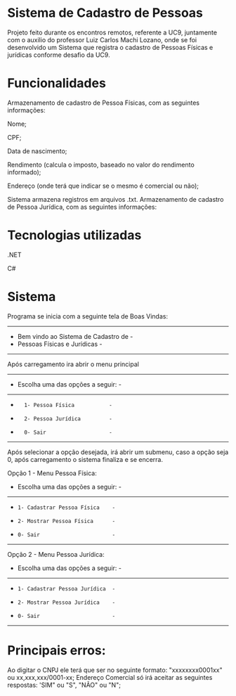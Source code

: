 # Sistema de Cadastro de Pessoas

Projeto feito durante os encontros remotos, referente a UC9, juntamente com o auxilio do professor Luiz Carlos Machi Lozano, onde se foi desenvolvido um Sistema que registra o cadastro de Pessoas Físicas e jurídicas conforme desafio da UC9.

# Funcionalidades 
Armazenamento de cadastro de Pessoa Físicas, com as seguintes informações:

Nome;<p>
CPF;<p>
Data de nascimento;<p>
Rendimento (calcula o imposto, baseado no valor do rendimento informado);<p>
Endereço (onde terá que indicar se o mesmo é comercial ou não);<p>
Sistema armazena registros em arquivos .txt.
Armazenamento de cadastro de Pessoa Jurídica, com as seguintes informações:


# Tecnologias utilizadas
.NET<p>
C#
# Sistema
Programa se inicia com a seguinte tela de Boas Vindas:

---------------------------------------
- Bem vindo ao Sistema de Cadastro de -
-   Pessoas Físicas e Jurídicas       -   
- -------------------------------------
Após carregamento ira abrir o menu principal

------------------------------------
- Escolha uma das opções a seguir: -
------------------------------------
-       1- Pessoa Física           -
-       2- Pessoa Jurídica         -
-       0- Sair                    -
- ----------------------------------
Após selecionar a opção desejada, irá abrir um submenu, caso a opção seja 0, após carregamento o sistema finaliza e se encerra.

Opção 1 - Menu Pessoa Física:

- Escolha uma das opções a seguir:  -
-------------------------------------
-     1- Cadastrar Pessoa Física    - 
-     2- Mostrar Pessoa Física      -
-     0- Sair                       -
-------------------------------------

Opção 2 - Menu Pessoa Jurídica:

- Escolha uma das opções a seguir:  -
-------------------------------------
-     1- Cadastrar Pessoa Jurídica  - 
-     2- Mostrar Pessoa Jurídica    -
-     0- Sair                       -
-------------------------------------

# Principais erros:
Ao digitar o CNPJ ele terá que ser no seguinte formato: "xxxxxxxx0001xx" ou xx,xxx,xxx/0001-xx;
Endereço Comercial só irá aceitar as seguintes respostas: 'SIM" ou "S", "NÃO" ou "N";
